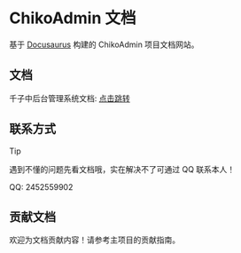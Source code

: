 # ChikoAdmin 文档

基于 [Docusaurus](https://docusaurus.io/) 构建的 ChikoAdmin 项目文档网站。

## 文档

千子中后台管理系统文档: [点击跳转](https://admin-docs.chiko.store)

## 联系方式

> [!TIP]
> 遇到不懂的问题先看文档哦，实在解决不了可通过 QQ 联系本人！

QQ: 2452559902

## 贡献文档

欢迎为文档贡献内容！请参考主项目的贡献指南。
